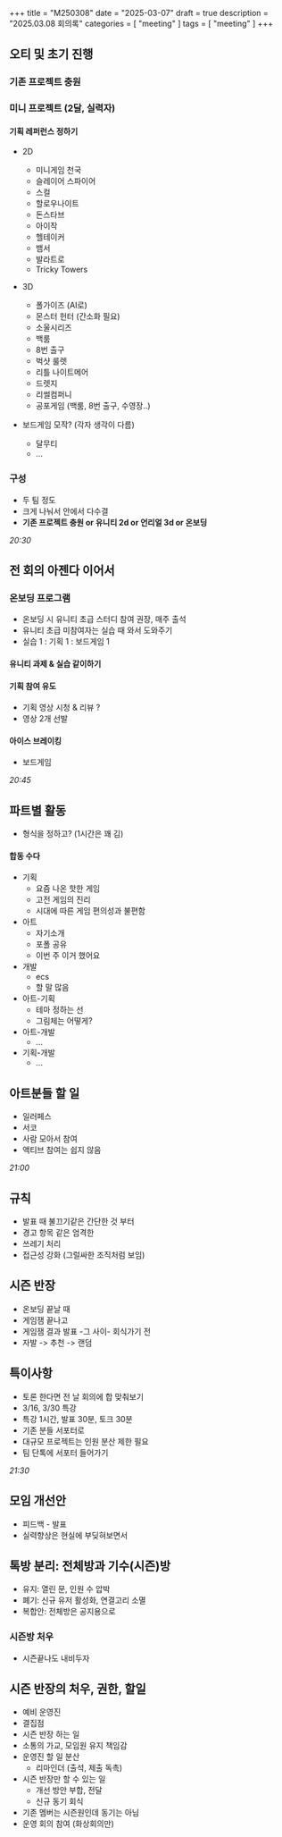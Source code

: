 +++
title = "M250308"
date = "2025-03-07"
draft = true
description = "2025.03.08 회의록"
categories = [
    "meeting"
]
tags = [
    "meeting"
]
+++

## 오티 및 초기 진행

### 기존 프로젝트 충원

### 미니 프로젝트	(2달, 실력자)
#### 기획 레퍼런스 정하기
* 2D
  * 미니게임 천국
  * 슬레이어 스파이어
  * 스컬
  * 할로우나이트
  * 돈스타브
  * 아이작
  * 헬테이커
  * 뱀서
  * 발라트로
  * Tricky Towers
* 3D
  * 폴가이즈 (AI로)
  * 몬스터 헌터 (간소화 필요)
  * 소울시리즈
  * 백룸
  * 8번 출구
  * 벅샷 룰렛
  * 리틀 나이트메어
  * 드렛지
  * 리썰컴퍼니
  * 공포게임 (백룸, 8번 출구, 수영장..)

* 보드게임 모작? (각자 생각이 다름)
  * 달무티
  * ...

### 구성
* 두 팀 정도
* 크게 나눠서 안에서 다수결
* **기존 프로젝트 충원 or 유니티 2d or 언리얼 3d or 온보딩**

_20:30_

## 전 회의 아젠다 이어서

### 온보딩 프로그램
* 온보딩 시 유니티 초급 스터디 참여 권장, 매주 출석
* 유니티 초급 미참여자는 실습 때 와서 도와주기
* 실습 1 : 기획 1 : 보드게임 1
#### 유니티 과제 & 실습 같이하기
#### 기획 참여 유도
* 기획 영상 시청 & 리뷰 ?
* 영상 2개 선발
#### 아이스 브레이킹
* 보드게임

_20:45_

## 파트별 활동
* 형식을 정하고? (1시간은 꽤 김)
#### 합동 수다
* 기획
  * 요즘 나온 핫한 게임
  * 고전 게임의 진리
  * 시대에 따른 게임 편의성과 불편함
* 아트
  * 자기소개
  * 포폴 공유
  * 이번 주 이거 했어요
* 개발
  * ecs
  * 할 말 많음
* 아트-기획
  * 테마 정하는 선
  * 그림체는 어떻게?
* 아트-개발
  * ...
* 기획-개발
  * ...

## 아트분들 할 일
* 일러페스
* 서코
* 사람 모아서 참여
* 액티브 참여는 쉽지 않음

_21:00_

## 규칙
* 발표 때 불끄기같은 간단한 것 부터
* 경고 항목 같은 엄격한
* 쓰레기 처리
* 접근성 강화 (그럴싸한 조직처럼 보임)

## 시즌 반장
* 온보딩 끝날 때
* 게임잼 끝나고
* 게임잼 결과 발표 -그 사이- 회식가기 전
* 자발 -> 추천 -> 랜덤

## 특이사항
* 토론 한다면 전 날 회의에 합 맞춰보기
* 3/16, 3/30 특강
* 특강 1시간, 발표 30분, 토크 30분
* 기존 분들 서포터로
* 대규모 프로젝트는 인원 분산 제한 필요
* 팀 단톡에 서포터 들어가기

_21:30_

## 모임 개선안
* 피드백 - 발표
* 실력향상은 현실에 부딪혀보면서

## 톡방 분리: 전체방과 기수(시즌)방
* 유지: 열린 문, 인원 수 압박
* 폐기: 신규 유저 활성화, 연결고리 소멸
* 복합안: 전체방은 공지용으로
### 시즌방 처우
* 시즌끝나도 내비두자

## 시즌 반장의 처우, 권한, 할일
* 예비 운영진
* 결집점
* 시즌 반장 하는 일
* 소통의 가교, 모임원 유지 책임감
* 운영진 할 일 분산
  * 리마인더 (출석, 제출 독촉)
* 시즌 반장만 할 수 있는 일
  * 개선 방안 부합, 전달
  * 신규 동기 회식
* 기존 멤버는 시즌원인데 동기는 아님
* 운영 회의 참여 (화상회의만)